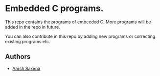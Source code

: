 
# Embedded C programs.

This repo contains the programs of embeeded C. More programs will be added in the repo in future.

You can also contribute in this repo by adding new programs or correcting existing programs etc.






## Authors

- [Aarsh Saxena](https://github.com/aarshsaxena)

